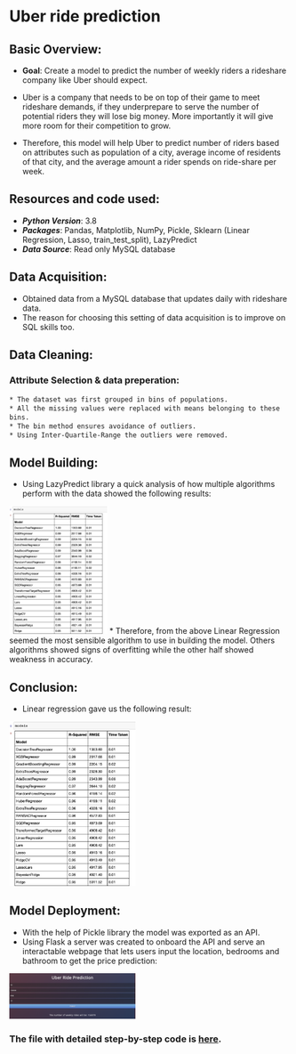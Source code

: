 # Uber ride prediction

## Basic Overview:

* **Goal**: Create a model to predict the number of weekly riders a rideshare company like Uber should expect.

* Uber is a company that needs to be on top of their game to meet rideshare demands, if they underprepare to serve the number of potential riders they will lose big money. More importantly it will give more room for their competition to grow.

* Therefore, this model will help Uber to predict number of riders based on attributes such as population of a city, average income of residents of that city, and the average amount a rider spends on ride-share per week.



## Resources and code used:

* ***Python Version***: 3.8
* ***Packages***: Pandas, Matplotlib, NumPy, Pickle, Sklearn (Linear Regression, Lasso, train_test_split), LazyPredict
* ***Data Source***: Read only MySQL database 



## Data Acquisition:

* Obtained data from a MySQL database that updates daily with rideshare data.
* The reason for choosing this setting of data acquisition is to improve on SQL skills too.


## Data Cleaning:

  ### Attribute Selection & data preperation:
    
    * The dataset was first grouped in bins of populations.
    * All the missing values were replaced with means belonging to these bins.
    * The bin method ensures avoidance of outliers.
    * Using Inter-Quartile-Range the outliers were removed.  
    

## Model Building:

* Using LazyPredict library a quick analysis of how multiple algorithms perform with the data showed the following results:
<img src='images/plot_a.png' width='35%' height='35%'>
* Therefore, from the above Linear Regression seemed the most sensible algorithm to use in building the model. Others algorithms showed signs of overfitting while the other half showed weakness in accuracy.



## Conclusion:

* Linear regression gave us the following result:
<img src='images/plot_a.png' width='45%' height='45%'>


## Model Deployment:

* With the help of Pickle library the model was exported as an API.
* Using Flask a server was created to onboard the API and serve an interactable webpage that lets users input the location, bedrooms and bathroom to get the price prediction:
<img src='images/plot_d.png' width='45%' height='45%'>

### The file with detailed step-by-step code is [here](/Machine_Learning.ipynb).
